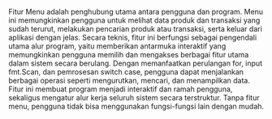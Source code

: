Fitur Menu adalah penghubung utama antara pengguna dan program. Menu ini memungkinkan pengguna untuk melihat data produk dan transaksi yang sudah terurut, melakukan pencarian produk atau transaksi, serta keluar dari aplikasi dengan jelas. Secara teknis, fitur ini berfungsi sebagai pengendali utama alur program, yaitu memberikan antarmuka interaktif yang memungkinkan pengguna memilih dan mengakses berbagai fitur utama dalam sistem secara berulang. Dengan memanfaatkan perulangan for, input fmt.Scan, dan pemrosesan switch case, pengguna dapat menjalankan berbagai operasi seperti mengurutkan, mencari, dan menampilkan data. Fitur ini membuat program menjadi interaktif dan ramah pengguna, sekaligus mengatur alur kerja seluruh sistem secara terstruktur. Tanpa fitur menu, pengguna tidak bisa menggunakan fungsi-fungsi lain dengan mudah.
